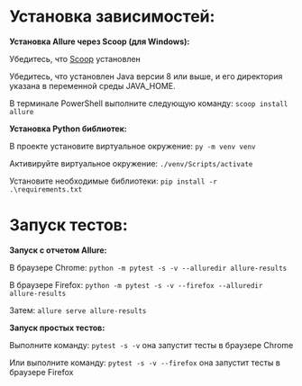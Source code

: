 # Установка зависимостей:

**Установка Allure через Scoop (для Windows):**

Убедитесь, что [Scoop](https://scoop.sh/) установлен

Убедитесь, что установлен Java версии 8 или выше, и его директория указана в переменной среды JAVA_HOME.

В терминале PowerShell выполните следующую команду: `scoop install allure`

**Установка Python библиотек:**

В проекте установите виртуальное окружение: `py -m venv venv`

Активируйте виртуальное окружение: `./venv/Scripts/activate`

Установите необходимые библиотеки: `pip install -r .\requirements.txt`

# Запуск тестов:

**Запуск с отчетом Allure:**

В браузере Chrome: `python -m pytest -s -v --alluredir allure-results`

В браузере Firefox: `python -m pytest -s -v --firefox --alluredir allure-results`

Затем: `allure serve allure-results`

**Запуск простых тестов:**

Выполните команду: `pytest -s -v` она запустит тесты в браузере Chrome

Или выполните команду: `pytest -s -v --firefox` она запустит тесты в браузере Firefox
